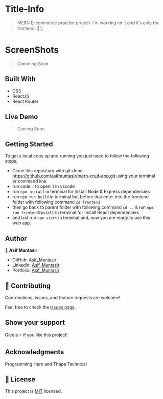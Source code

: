 # Title-Info
> MERN E-commerce practice project. I'm working on it and it's only for frontend. 🙏👆

<!-- > I have added a gif to see live of my porject. -->


# ScreenShots
<!-- ![](tanechdot_blog.gif) -->
>Comming Soon

## Built With
- CSS
- ReactJS
- React Router

## Live Demo
<!-- For the link to the live demo, [Click here](https://tanechdot-blog.herokuapp.com/) -->
> Coming Soon


## Getting Started
To get a local copy up and running you just need to follow the following steps;
- Clone this repository with
git clone https://github.com/asifmuntasir/mern-crud-app.git using your terminal or command line.
- run code `.` to open it in vscode
- run `npm install` in terminal for Install Node & Express dependencies
- run `npm run build` in terminal but before that enter into the frontend folder with following command `cd frontend`
- then go back to parent folder with following command `cd ..` & run `npm run frontendInstall` in terminal for Install React dependencies
- and last run `npm start` in terminal and, now you are ready to use this web app.

## Author

👤 **Asif Muntasir**

- GitHub: [Asif_Muntasir](https://github.com/asifmuntasir)
- LinkedIn: [Asif_Muntasir](https://www.linkedin.com/in/asif-muntasir-shuaib/)
- Portfolio: [Asif_Muntasir](https://asifmuntasir.github.io/)

## 🤝 Contributing

Contributions, issues, and feature requests are welcome!

Feel free to check the [issues page](../../issues/).

## Show your support

Give a ⭐️ if you like this project!

## Acknowledgments

<!-- Net Ninja, Shakil Khan & Awaiz Kazmi -->
Programming Hero and Thapa Technical

## 📝 License

This project is [MIT](./MIT.md) licensed.
